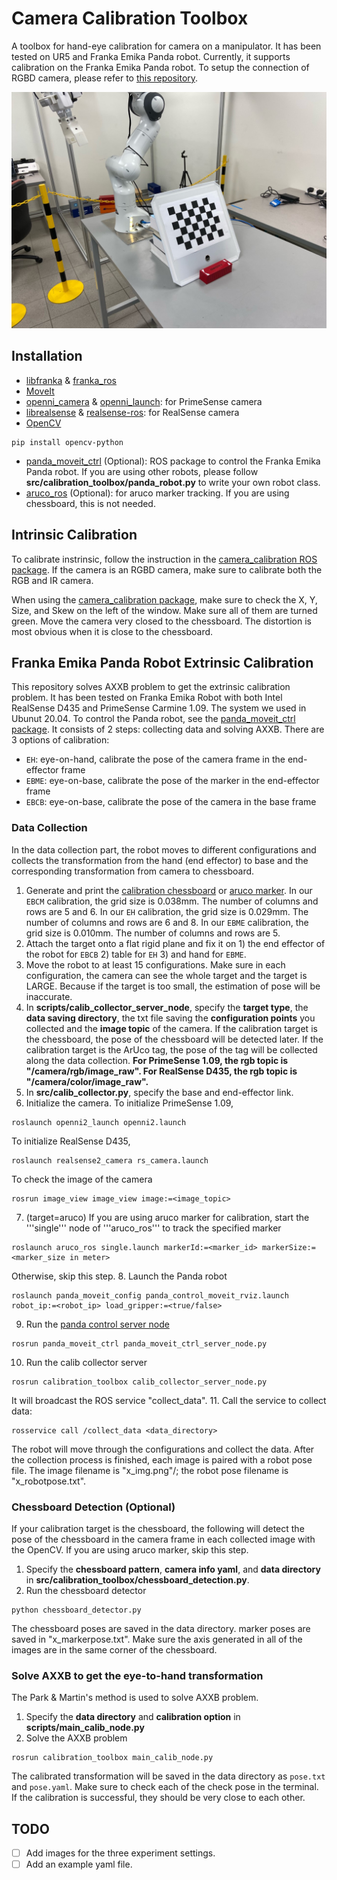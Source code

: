 # Camera Calibration Toolbox
A toolbox for hand-eye calibration for camera on a manipulator.
It has been tested on UR5 and Franka Emika Panda robot.
Currently, it supports calibration on the Franka Emika Panda robot.
To setup the connection of RGBD camera, please refer to [this repository](https://github.com/hongtaowu67/Engineering_Note).

<p align="center">
  <img src="./doc/thumbnail0.jpg" width="640"/>
</p>


## Installation
* [libfranka](https://frankaemika.github.io/docs/installation_linux.html) & [franka_ros](https://frankaemika.github.io/docs/installation_linux.html)
* [MoveIt](http://docs.ros.org/en/kinetic/api/moveit_tutorials/html/doc/getting_started/getting_started.html#install-ros-and-catkin)
* [openni_camera](http://wiki.ros.org/openni_camera) & [openni_launch](https://www.google.com/url?sa=t&rct=j&q=&esrc=s&source=web&cd=&ved=2ahUKEwj3_6XqvfDvAhXXR30KHdprC3cQFjAAegQIChAE&url=http%3A%2F%2Fwiki.ros.org%2Fopenni_launch&usg=AOvVaw18FvTTmJ3VTTl4SuD4bV0d): for PrimeSense camera
* [librealsense](https://github.com/IntelRealSense/librealsense/blob/master/doc/installation.md) & [realsense-ros](https://github.com/IntelRealSense/realsense-ros): for RealSense camera
* [OpenCV](https://opencv.org/releases/)
```
pip install opencv-python
```
* [panda_moveit_ctrl](https://github.com/ChirikjianLab/panda_moveit_ctrl) (Optional): ROS package to control the Franka Emika Panda robot. If you are using other robots, please follow **src/calibration_toolbox/panda_robot.py** to write your own robot class.
* [aruco_ros](https://github.com/pal-robotics/aruco_ros) (Optional): for aruco marker tracking. If you are using chessboard, this is not needed.

## Intrinsic Calibration
To calibrate instrinsic, follow the instruction in the [camera_calibration ROS package](http://wiki.ros.org/openni_launch/Tutorials/IntrinsicCalibration). If the camera is an RGBD camera, make sure to calibrate both the RGB and IR camera.

When using the [camera_calibration package](http://wiki.ros.org/openni_launch/Tutorials/IntrinsicCalibration), make sure to check the X, Y, Size, and Skew on the left of the window. Make sure all of them are turned green. Move the camera very closed to the chessboard. The distortion is most obvious when it is close to the chessboard.

## Franka Emika Panda Robot Extrinsic Calibration
This repository solves AXXB problem to get the extrinsic calibration problem.
It has been tested on Franka Emika Robot with both Intel RealSense D435 and PrimeSense Carmine 1.09.
The system we used in Ubunut 20.04.
To control the Panda robot, see the [panda_moveit_ctrl package](https://github.com/ChirikjianLab/panda_moveit_ctrl).
It consists of 2 steps: collecting data and solving AXXB. 
There are 3 options of calibration:
- ```EH```: eye-on-hand, calibrate the pose of the camera frame in the end-effector frame
- ```EBME```: eye-on-base, calibrate the pose of the marker in the end-effector frame
- ```EBCB```: eye-on-base, calibrate the pose of the camera in the base frame

### Data Collection
In the data collection part, the robot moves to different configurations and collects the transformation from the hand (end effector) to base and the corresponding transformation from camera to chessboard.

1. Generate and print the [calibration chessboard](https://calib.io/pages/camera-calibration-pattern-generator) or [aruco marker](https://chev.me/arucogen/). 
In our ```EBCM``` calibration, the grid size is 0.038mm. 
The number of columns and rows are 5 and 6. 
In our ```EH``` calibration, the grid size is 0.029mm.
The number of columns and rows are 6 and 8. 
In our ```EBME``` calibration, the grid size is 0.010mm.
The number of columns and rows are 5.
2. Attach the target onto a flat rigid plane and fix it on 1) the end effector of the robot for ```EBCB``` 2) table for ```EH``` 3) and hand for ```EBME```.
3. Move the robot to at least 15 configurations. 
Make sure in each configuration, the camera can see the whole target and the target is LARGE. 
Because if the target is too small, the estimation of pose will be inaccurate.
4. In **scripts/calib_collector_server_node**, specify the __target type__, the __data saving directory__, the txt file saving the __configuration points__ you collected and the __image topic__ of the camera.
If the calibration target is the chessboard, the pose of the chessboard will be detected later.
If the calibration target is the ArUco tag, the pose of the tag will be collected along the data collection.
**For PrimeSense 1.09, the rgb topic is "/camera/rgb/image_raw". For RealSense D435, the rgb topic is "/camera/color/image_raw".**
5. In **src/calib_collector.py**, specify the base and end-effector link.
6. Initialize the camera. To initialize PrimeSense 1.09,
```
roslaunch openni2_launch openni2.launch
```
To initialize RealSense D435,
```
roslaunch realsense2_camera rs_camera.launch
```
To check the image of the camera
```
rosrun image_view image_view image:=<image_topic>
```
7. (target=aruco) If you are using aruco marker for calibration, start the '''single''' node of '''aruco_ros''' to track the specified marker
```
roslaunch aruco_ros single.launch markerId:=<marker_id> markerSize:=<marker_size in meter>
```
Otherwise, skip this step.
8. Launch the Panda robot
```
roslaunch panda_moveit_config panda_control_moveit_rviz.launch robot_ip:=<robot_ip> load_gripper:=<true/false>
```
9. Run the [panda control server node](https://github.com/ChirikjianLab/panda_moveit_ctrl)
```
rosrun panda_moveit_ctrl panda_moveit_ctrl_server_node.py
```
10. Run the calib collector server
```
rosrun calibration_toolbox calib_collector_server_node.py
```
It will broadcast the ROS service "collect_data".
11. Call the service to collect data:
```
rosservice call /collect_data <data_directory>
```
The robot will move through the configurations and collect the data. 
After the collection process is finished, each image is paired with a robot pose file. 
The image filename is "x_img.png"/; the robot pose filename is "x_robotpose.txt".

### Chessboard Detection (Optional)
If your calibration target is the chessboard, the following will detect the pose of the chessboard in the camera frame in each collected image with the OpenCV.
If you are using aruco marker, skip this step.

1. Specify the __chessboard pattern__, __camera info yaml__, and __data directory__ in **src/calibration_toolbox/chessboard_detection.py**.
2. Run the chessboard detector
```
python chessboard_detector.py
```
The chessboard poses are saved in the data directory. 
marker poses are saved in "x_markerpose.txt".
Make sure the axis generated in all of the images are in the same corner of the chessboard.

### Solve AXXB to get the eye-to-hand transformation
The Park & Martin's method is used to solve AXXB problem.
1. Specify the __data directory__ and __calibration option__ in **scripts/main_calib_node.py**
2. Solve the AXXB problem
```
rosrun calibration_toolbox main_calib_node.py
```
The calibrated transformation will be saved in the data directory as ```pose.txt``` and ```pose.yaml```. 
Make sure to check each of the check pose in the terminal.
If the calibration is successful, they should be very close to each other.

## TODO
- [ ] Add images for the three experiment settings.
- [ ] Add an example yaml file.